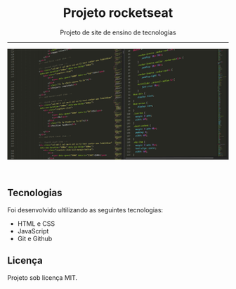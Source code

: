 <h1 align="center">Projeto rocketseat</h1>

<p align="center">
Projeto de site de ensino de tecnologias
</p>

<hr>

<p align="center">
<img alt="License" src=".github/capa.readme.png">
</p>

<br>

## Tecnologias

Foi desenvolvido ultilizando as seguintes tecnologias:
- HTML e CSS
- JavaScript
- Git e Github

## Licença

Projeto sob licença MIT.

